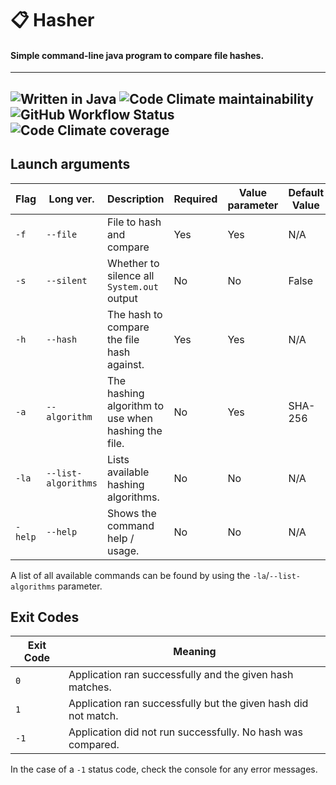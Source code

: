 # :clipboard: Hasher 
#### Simple command-line java program to compare file hashes.
---
![Written in Java](https://img.shields.io/badge/written%20in-java-brightgreen)
![Code Climate maintainability](https://img.shields.io/codeclimate/maintainability/sirmeepington/hasher)
![GitHub Workflow Status](https://img.shields.io/github/workflow/status/sirmeepington/hasher/Maven%20Validation)
![Code Climate coverage](https://img.shields.io/codeclimate/coverage-letter/sirmeepington/hasher)
---

## Launch arguments
| Flag | Long ver. | Description | Required | Value parameter |Default Value |
|------|---------- |---|----------|----------|--------|
| `-f` | `--file`|File to hash and compare | Yes | Yes | N/A |
| `-s` | `--silent`|Whether to silence all `System.out` output | No | No | False |
| `-h` | `--hash`|The hash to compare the file hash against. | Yes | Yes | N/A |
| `-a` | `--algorithm`|The hashing algorithm to use when hashing the file. | No | Yes | SHA-256 |
| `-la`| `--list-algorithms`|Lists available hashing algorithms. | No | No | N/A |
| `-help`| `--help`|Shows the command help / usage. | No | No | N/A |

A list of all available commands can be found by using the `-la`/`--list-algorithms` parameter.

## Exit Codes
| Exit Code | Meaning |
|-|-|
| `0` | Application ran successfully and the given hash matches.|
| `1` | Application ran successfully but the given hash did not match. |
| `-1` | Application did not run successfully. No hash was compared. |

In the case of a `-1` status code, check the console for any error messages.
